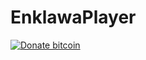 EnklawaPlayer
=============
[![Donate bitcoin](http://macbury.ninja/donate/qr-code)](http://macbury.ninja/donate/bitcoin)
